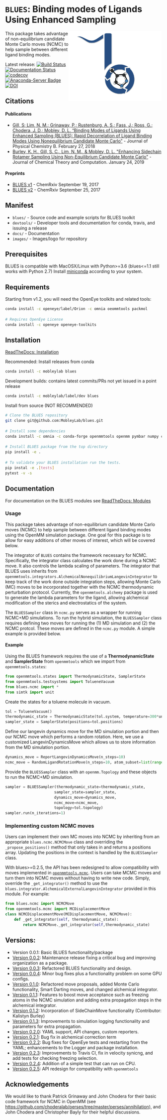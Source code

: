 # `BLUES`: Binding modes of Ligands Using Enhanced Sampling
<img align="right" src="./images/blues.png" width="300">

This package takes advantage of non-equilibrium candidate Monte Carlo moves (NCMC) to help sample between different ligand binding modes.

<!---
Latest release:
[![Build Status](https://travis-ci.org/MobleyLab/blues.svg?branch=master)](https://travis-ci.org/MobleyLab/blues)
[![Documentation Status](https://readthedocs.org/projects/mobleylab-blues/badge/?version=stable)](https://mobleylab-blues.readthedocs.io/en/stable/?badge=stable)
[![codecov](https://codecov.io/gh/MobleyLab/blues/branch/master/graph/badge.svg)](https://codecov.io/gh/MobleyLab/blues)
[![Anaconda-Server Badge](https://anaconda.org/mobleylab/blues/badges/version.svg)](https://anaconda.org/mobleylab/blues)
 [![DOI](https://zenodo.org/badge/62096511.svg)](https://zenodo.org/badge/latestdoi/62096511)
-->

Latest release:
[![Build Status](https://travis-ci.com/nathanmlim/blues.svg?branch=master)](https://travis-ci.com/nathanmlim/blues)
[![Documentation Status](https://readthedocs.org/projects/blues-fork/badge/?version=master)](https://blues-fork.readthedocs.io/en/stable/?badge=master)
[![codecov](https://codecov.io/gh/nathanmlim/blues/branch/master/graph/badge.svg)](https://codecov.io/gh/nathanmlim/blues)
[![Anaconda-Server Badge](https://anaconda.org/nathanmlim/blues/badges/version.svg)](https://anaconda.org/nathanmlim/blues)
 [![DOI](https://zenodo.org/badge/62096511.svg)](https://zenodo.org/badge/latestdoi/62096511)

## Citations
#### Publications
- [Gill, S; Lim, N. M.; Grinaway, P.; Rustenburg, A. S.; Fass, J.; Ross, G.; Chodera, J. D.; Mobley, D. L. “Binding Modes of Ligands Using Enhanced Sampling (BLUES): Rapid Decorrelation of Ligand Binding Modes Using Nonequilibrium Candidate Monte Carlo”](https://pubs.acs.org/doi/abs/10.1021/acs.jpcb.7b11820) - Journal of Physical Chemistry B. February 27, 2018
- [Burley, K. H., Gill, S. C., Lim, N. M., & Mobley, D. L. "Enhancing Sidechain Rotamer Sampling Using Non-Equilibrium Candidate Monte Carlo"](https://pubs.acs.org/doi/abs/10.1021/acs.jctc.8b01018) - Journal of Chemical Theory and Computation. January 24, 2019

#### Preprints
- [BLUES v1](https://chemrxiv.org/articles/Binding_Modes_of_Ligands_Using_Enhanced_Sampling_BLUES_Rapid_Decorrelation_of_Ligand_Binding_Modes_Using_Nonequilibrium_Candidate_Monte_Carlo/5406907) - ChemRxiv September 19, 2017
- [BLUES v2](https://doi.org/10.26434/chemrxiv.5406907.v2) - ChemRxiv September 25, 2017

## Manifest
* `blues/` -  Source code and example scripts for BLUES toolkit
* `devtools/` - Developer tools and documentation for conda, travis, and issuing a release
* `docs/` - Documentation
* `images/` - Images/logo for repository

## Prerequisites
BLUES is compatible with MacOSX/Linux with Python>=3.6 (blues<=1.1 still works with Python 2.7)
Install [miniconda](http://conda.pydata.org/miniconda.html) according to your system.

## Requirements
Starting from v1.2, you will need the OpenEye toolkits and related tools:
```bash
conda install -c openeye/label/Orion -c omnia oeommtools packmol

# Requires OpenEye License
conda install -c openeye openeye-toolkits
```

## Installation
[ReadTheDocs: Installation](https://mobleylab-blues.readthedocs.io/en/latest/installation.html)

Recommended: Install releases from conda
```bash
conda install -c mobleylab blues
```

Development builds: contains latest commits/PRs not yet issued in a point release
```bash
conda install -c mobleylab/label/dev blues
```

Install from source (NOT RECOMMENDED)
```bash
# Clone the BLUES repository
git clone git@github.com:MobleyLab/blues.git

# Install some dependencies
conda install -c omnia -c conda-forge openmmtools openmm pymbar numpy cython

# Install BLUES package from the top directory
pip install -e .

# To validate your BLUES installation run the tests.
pip instal -e .[tests]
pytest -v -s
```

## Documentation
For documentation on the BLUES modules see [ReadTheDocs: Modules](https://mobleylab-blues.readthedocs.io/en/latest/module_doc.html)

### Usage
This package takes advantage of non-equilibrium candidate Monte Carlo moves (NCMC) to help sample between different ligand binding modes using the OpenMM simulation package. One goal for this package is to allow for easy additions of other moves of interest, which will be covered below.

The integrator of `BLUES` contains the framework necessary for NCMC. Specifically, the integrator class calculates the work done during a NCMC move. It also controls the lambda scaling of parameters. The integrator that BLUES uses inherits from `openmmtools.integrators.AlchemicalNonequilibriumLangevinIntegrator` to keep track of the work done outside integration steps, allowing Monte Carlo (MC) moves to be incorporated together with the NCMC thermodynamic perturbation protocol. Currently, the `openmmtools.alchemy` package is used to generate the lambda parameters for the ligand, allowing alchemical modification of the sterics and electrostatics of the system.

The `BLUESSampler` class in `ncmc.py` serves as a wrapper for running NCMC+MD simulations. To run the hybrid simulation, the `BLUESSampler` class requires defining two moves for running the (1) MD simulation and (2) the NCMC protcol. These moves are defined in the `ncmc.py` module. A simple example is provided below.

#### Example
Using the BLUES framework requires the use of a **ThermodynamicState** and **SamplerState** from `openmmtools` which we import from `openmmtools.states`:

```python
from openmmtools.states import ThermodynamicState, SamplerState
from openmmtools.testsystems import TolueneVacuum
from blues.ncmc import *
from simtk import unit
```

Create the states for a toluene molecule in vacuum.
```python
tol = TolueneVacuum()
thermodynamic_state = ThermodynamicState(tol.system, temperature=300*unit.kelvin)
sampler_state = SamplerState(positions=tol.positions)
```

Define our langevin dynamics move for the MD simulation portion and then our NCMC move which performs a random rotation. Here, we use a customized LangevinDynamicsMove which allows us to store information from the MD simulation portion.

```python
dynamics_move = ReportLangevinDynamicsMove(n_steps=10)
ncmc_move = RandomLigandRotationMove(n_steps=10, atom_subset=list(range(15)))
```

Provide the `BLUESSampler` class with an `openmm.Topology` and these objects to run the NCMC+MD simulation.
```python
sampler = BLUESSampler(thermodynamic_state=thermodynamic_state,
                      sampler_state=sampler_state,
                      dynamics_move=dynamics_move,
                      ncmc_move=ncmc_move,
                      topology=tol.topology)
sampler.run(n_iterations=1)
```

### Implementing custom NCMC moves
Users can implement their own MC moves into NCMC by inheriting from an appropriate `blues.ncmc.NCMCMove` class and overriding the `_propose_positions()` method that only takes in and returns a positions array.
Updating the positions in the context is handled by the `BLUESSampler` class.

With blues>=0.2.5, the API has been redesigned to allow compatibility with moves implemented in [`openmmtools.mcmc`](https://openmmtools.readthedocs.io/en/0.18.1/mcmc.html#mcmc-move-types). Users can take MCMC moves and turn them into NCMC moves without having to write new code. Simply, override the `_get_integrator()` method to use the `blues.integrator.AlchemicalExternalLangevinIntegrator` provided in this module. For example:

```python
from blues.ncmc import NCMCMove
from openmmtools.mcmc import MCDisplacementMove
class NCMCDisplacementMove(MCDisplacementMove, NCMCMove):
    def _get_integrator(self, thermodynamic_state):
        return NCMCMove._get_integrator(self,thermodynamic_state)
```

## Versions:
- Version 0.0.1: Basic BLUES functionality/package
- [Version 0.0.2](http://dx.doi.org/10.5281/zenodo.438714): Maintenance release fixing a critical bug and improving organization as a package.
- [Version 0.0.3](http://dx.doi.org/10.5281/zenodo.569065): Refactored BLUES functionality and design.
- [Version 0.0.4](http://dx.doi.org/10.5281/zenodo.569074): Minor bug fixes plus a functionality problem on some GPU configs.
- [Version 0.1.0](http://dx.doi.org/10.5281/zenodo.837900): Refactored move proposals, added Monte Carlo functionality, Smart Darting moves, and changed alchemical integrator.
- [Version 0.1.1](https://doi.org/10.5281/zenodo.1028925): Features to boost move acceptance such as freezing atoms in the NCMC simulation and adding extra propagation steps in the alchemical integrator.
- [Version 0.1.2](https://doi.org/10.5281/zenodo.1040364): Incorporation of SideChainMove functionality (Contributor: Kalistyn Burley)
- [Version 0.1.3](https://doi.org/10.5281/zenodo.1048250): Improvements to simulation logging functionality and parameters for extra propagation.
- [Version 0.2.0](https://doi.org/10.5281/zenodo.1284568): YAML support, API changes, custom reporters.
- [Version 0.2.1](https://doi.org/10.5281/zenodo.1288925): Bug fix in alchemical correction term
- [Version 0.2.2](https://doi.org/10.5281/zenodo.1324415): Bug fixes for OpenEye tests and restarting from the YAML; enhancements to the Logger and package installation.
- [Version 0.2.3](https://zenodo.org/badge/latestdoi/62096511): Improvements to Travis CI, fix in velocity synicng, and add tests for checking freezing selection.
- [Version 0.2.4](): Addition of a simple test that can run on CPU.
- [Version 0.2.5](): API redesign for compatibility with `openmmtools`

## Acknowledgements
We would like to thank Patrick Grinaway and John Chodera for their basic code framework for NCMC in OpenMM (see https://github.com/choderalab/perses/tree/master/perses/annihilation), and John Chodera and Christopher Bayly for their helpful discussions.
